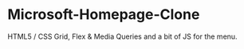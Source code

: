 # Microsoft-Homepage-Clone
HTML5 / CSS Grid, Flex &amp; Media Queries and a bit of JS for the menu.
